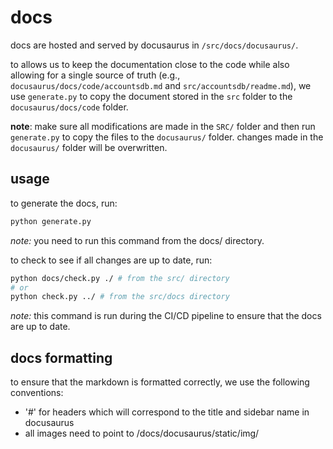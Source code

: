 # docs

docs are hosted and served by docusaurus in `/src/docs/docusaurus/`.

to allows us to keep the documentation
close to the code while also allowing for a single source of truth
(e.g., `docusaurus/docs/code/accountsdb.md` and `src/accountsdb/readme.md`),
we use `generate.py` to copy the document stored in the `src` folder to the
`docusaurus/docs/code` folder.

**note**: make sure all modifications are made in the `SRC/` folder and then run
`generate.py` to copy the files to the `docusaurus/` folder. changes made in the
`docusaurus/` folder will be overwritten.

## usage

to generate the docs, run:

```bash
python generate.py
```

*note:* you need to run this command from the docs/ directory.

to check to see if all changes are up to date, run:

```bash
python docs/check.py ./ # from the src/ directory
# or
python check.py ../ # from the src/docs directory
```

*note:* this command is run during the CI/CD pipeline to ensure that the docs are up to date.

## docs formatting

to ensure that the markdown is formatted correctly, we use the following
conventions:
- '#' for headers which will correspond to the title and sidebar name in docusaurus
- all images need to point to /docs/docusaurus/static/img/
